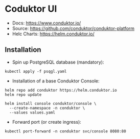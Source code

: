 # Coduktor UI
* Docs: https://www.conduktor.io/
* Source: https://github.com/conduktor/conduktor-platform
* Helc Charts: https://helm.conduktor.io/

## Installation
* Spin up PostgreSQL database (mandatory):
```shell
kubectl apply -f psqgl.yaml
```

* Installation of a base Conduktor Console:
```shell
helm repo add conduktor https://helm.conduktor.io
helm repo update

helm install console conduktor/console \
  --create-namespace -n conduktor \
  --values values.yaml 
```

* Forward port (or create ingress):
```shell
kubectl port-forward -n conduktor svc/console 8080:80
```
